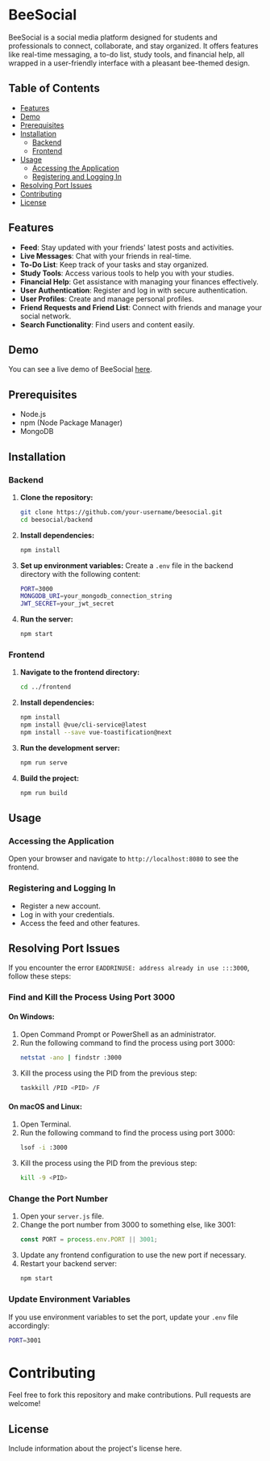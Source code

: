 # BeeSocial

BeeSocial is a social media platform designed for students and professionals to connect, collaborate, and stay organized. It offers features like real-time messaging, a to-do list, study tools, and financial help, all wrapped in a user-friendly interface with a pleasant bee-themed design.

## Table of Contents

- [Features](#features)
- [Demo](#demo)
- [Prerequisites](#prerequisites)
- [Installation](#installation)
  - [Backend](#backend)
  - [Frontend](#frontend)
- [Usage](#usage)
  - [Accessing the Application](#accessing-the-application)
  - [Registering and Logging In](#registering-and-logging-in)
- [Resolving Port Issues](#resolving-port-issues)
- [Contributing](#contributing)
- [License](#license)

## Features

- **Feed**: Stay updated with your friends' latest posts and activities.
- **Live Messages**: Chat with your friends in real-time.
- **To-Do List**: Keep track of your tasks and stay organized.
- **Study Tools**: Access various tools to help you with your studies.
- **Financial Help**: Get assistance with managing your finances effectively.
- **User Authentication**: Register and log in with secure authentication.
- **User Profiles**: Create and manage personal profiles.
- **Friend Requests and Friend List**: Connect with friends and manage your social network.
- **Search Functionality**: Find users and content easily.

## Demo

You can see a live demo of BeeSocial [here](#).

## Prerequisites

- Node.js
- npm (Node Package Manager)
- MongoDB

## Installation

### Backend

1. **Clone the repository:**
    ```bash
    git clone https://github.com/your-username/beesocial.git
    cd beesocial/backend
    ```

2. **Install dependencies:**
    ```bash
    npm install
    ```

3. **Set up environment variables:**
    Create a `.env` file in the backend directory with the following content:
    ```bash
    PORT=3000
    MONGODB_URI=your_mongodb_connection_string
    JWT_SECRET=your_jwt_secret
    ```

4. **Run the server:**
    ```bash
    npm start
    ```

### Frontend

1. **Navigate to the frontend directory:**
    ```bash
    cd ../frontend
    ```

2. **Install dependencies:**
    ```bash
    npm install
    npm install @vue/cli-service@latest
    npm install --save vue-toastification@next
    ```

3. **Run the development server:**
    ```bash
    npm run serve
    ```

4. **Build the project:**
    ```bash
    npm run build
    ```

## Usage

### Accessing the Application

Open your browser and navigate to `http://localhost:8080` to see the frontend.

### Registering and Logging In

- Register a new account.
- Log in with your credentials.
- Access the feed and other features.

## Resolving Port Issues

If you encounter the error `EADDRINUSE: address already in use :::3000`, follow these steps:

### Find and Kill the Process Using Port 3000

#### On Windows:

1. Open Command Prompt or PowerShell as an administrator.
2. Run the following command to find the process using port 3000:
    ```bash
    netstat -ano | findstr :3000
    ```
3. Kill the process using the PID from the previous step:
    ```bash
    taskkill /PID <PID> /F
    ```

#### On macOS and Linux:

1. Open Terminal.
2. Run the following command to find the process using port 3000:
    ```bash
    lsof -i :3000
    ```
3. Kill the process using the PID from the previous step:
    ```bash
    kill -9 <PID>
    ```

### Change the Port Number

1. Open your `server.js` file.
2. Change the port number from 3000 to something else, like 3001:
    ```js
    const PORT = process.env.PORT || 3001;
    ```
3. Update any frontend configuration to use the new port if necessary.
4. Restart your backend server:
    ```bash
    npm start
    ```

### Update Environment Variables

If you use environment variables to set the port, update your `.env` file accordingly:
```bash
PORT=3001
```
# Contributing
Feel free to fork this repository and make contributions. Pull requests are welcome!

## License
Include information about the project's license here.
